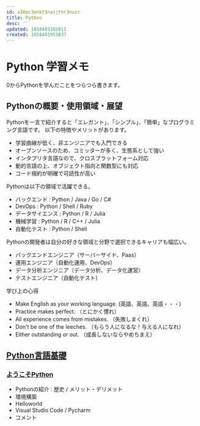```yaml
---
id: a30pc3enkt5naijthr3nuzc
title: Python
desc: ''
updated: 1658403382811
created: 1658401955837
---
```


# Python 学習メモ

0からPythonを学んだことをつらつら書きます。

## Pythonの概要・使用領域・展望

Pythonを一言で紹介すると「エレガント」、「シンプル」、「簡単」なプログラミング言語です。
以下の特徴やメリットがあります。

- 学習曲線が低く、非エンジニアでも入門できる
- オープンソースのため、コミッターが多く、生態系として強い
- インタプリタ言語なので、クロスプラットフォーム対応
- 動的言語の上、オブジェクト指向と関数型にも対応
- コード規約が明確で可読性が高い

Pythonは以下の領域で活躍できる。

- バックエンド : Python / Java / Go / C#
- DevOps : Python / Shell / Ruby
- データサイエンス : Python / R / Julia
- 機械学習 : Python / R / C++ / Julia
- 自動化テスト : Python / Shell

Pythonの開発者は自分の好きな領域と分野で選択できるキャリアも幅広い。

- バックエンドエンジニア（サーバーサイド、Paas）
- 運用エンジニア（自動化運用、DevOps）
- データ分析エンジニア（データ分析、データ化運営）
- テストエンジニア（自動化テスト）

学び上の心得

- Make English as your working language. (英語、英語、英語・・・)
- Practice makes perfect. （とにかく慣れ）
- All experience comes from mistakes. （失敗しまくれ）
- Don't be one of the leeches. （もらう人になるな！与える人になれ）
- Either outstanding or out. （成長しないならやめちまえ）

## [Python言語基礎](programming.python.basic.md)

### [ようこそPython](programming.python.basic.gettingstarted.md)

- Pythonの紹介 : 歴史 / メリット・デリメット
- 環境構築
- Helloworld
- Visual Studio Code / Pycharm
- コメント